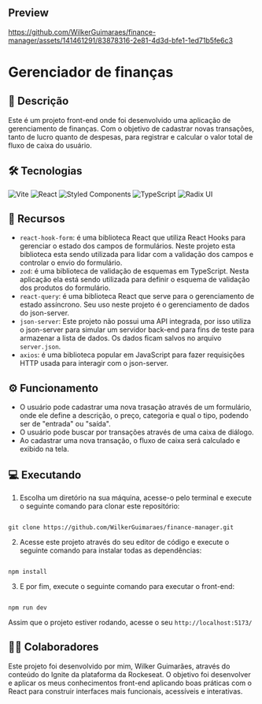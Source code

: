 ## Preview

https://github.com/WilkerGuimaraes/finance-manager/assets/141461291/83878316-2e81-4d3d-bfe1-1ed71b5fe6c3

# Gerenciador de finanças

## 📃 Descrição

Este é um projeto front-end onde foi desenvolvido uma aplicação de gerenciamento de finanças. Com o objetivo de cadastrar novas transações, tanto de lucro quanto de despesas, para registrar e calcular o valor total de fluxo de caixa do usuário.

## 🛠 Tecnologias

![Vite](https://img.shields.io/badge/vite-%23646CFF.svg?style=for-the-badge&logo=vite&logoColor=white) ![React](https://img.shields.io/badge/react-%2320232a.svg?style=for-the-badge&logo=react&logoColor=%2361DAFB) ![Styled Components](https://img.shields.io/badge/styled--components-DB7093?style=for-the-badge&logo=styled-components&logoColor=white) ![TypeScript](https://img.shields.io/badge/typescript-%23007ACC.svg?style=for-the-badge&logo=typescript&logoColor=white) ![Radix UI](https://img.shields.io/badge/radix%20ui-161618.svg?style=for-the-badge&logo=radix-ui&logoColor=white)

## 🧰 Recursos

- `react-hook-form`: é uma biblioteca React que utiliza React Hooks para gerenciar o estado dos campos de formulários. Neste projeto esta biblioteca esta sendo utilizada para lidar com a validação dos campos e controlar o envio do formulário.
- `zod`: é uma biblioteca de validação de esquemas em TypeScript. Nesta aplicação ela está sendo utilizada para definir o esquema de validação dos produtos do formulário.
- `react-query`: é uma biblioteca React que serve para o gerenciamento de estado assíncrono. Seu uso neste projeto é o gerenciamento de dados do json-server.
- `json-server`: Este projeto não possui uma API integrada, por isso utiliza o json-server para simular um servidor back-end para fins de teste para armazenar a lista de dados. Os dados ficam salvos no arquivo `server.json`.
- `axios`: é uma biblioteca popular em JavaScript para fazer requisições HTTP usada para interagir com o json-server.

## ⚙ Funcionamento

- O usuário pode cadastrar uma nova trasação através de um formulário, onde ele define a descrição, o preço, categoria e qual o tipo, podendo ser de "entrada" ou "saída".
- O usuário pode buscar por transações através de uma caixa de diálogo.
- Ao cadastrar uma nova transação, o fluxo de caixa será calculado e exibido na tela.

## 💻 Executando

1. Escolha um diretório na sua máquina, acesse-o pelo terminal e execute o seguinte comando para clonar este repositório:

```

git clone https://github.com/WilkerGuimaraes/finance-manager.git

```

2. Acesse este projeto através do seu editor de código e execute o seguinte comando para instalar todas as dependências:

```

npm install

```

3. E por fim, execute o seguinte comando para executar o front-end:

```

npm run dev

```

Assim que o projeto estiver rodando, acesse o seu `http://localhost:5173/`

## 🙋‍♂️ Colaboradores

Este projeto foi desenvolvido por mim, Wilker Guimarães, através do conteúdo do Ignite da plataforma da Rockeseat. O objetivo foi desenvolver e aplicar os meus conhecimentos front-end aplicando boas práticas com o React para construir interfaces mais funcionais, acessíveis e interativas.
